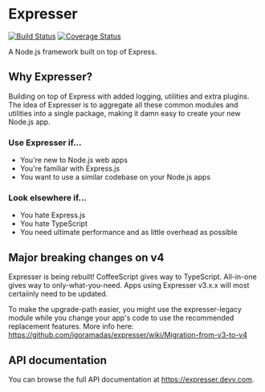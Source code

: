 # Expresser

[![Build Status](https://img.shields.io/travis/igoramadas/expresser.svg)](https://travis-ci.org/igoramadas/expresser)
[![Coverage Status](https://img.shields.io/coveralls/github/igoramadas/expresser.svg)](https://coveralls.io/github/igoramadas/expresser?branch=master)

A Node.js framework built on top of Express.

## Why Expresser?

Building on top of Express with added logging, utilities and extra plugins. The idea of Expresser is to aggregate
all these common modules and utilities into a single package, making it damn easy to create your new Node.js app.

### Use Expresser if...

* You're new to Node.js web apps
* You're familiar with Express.js
* You want to use a similar codebase on your Node.js apps

### Look elsewhere if...

* You hate Express.js
* You hate TypeScript
* You need ultimate performance and as little overhead as possible

## Major breaking changes on v4

Expresser is being rebuilt! CoffeeScript gives way to TypeScript. All-in-one gives way to only-what-you-need.
Apps using Expresser v3.x.x will most certaiinly need to be updated.

To make the upgrade-path easier, you might use the expresser-legacy module while
you change your app's code to use the recommended replacement features.
More info here: https://github.com/igoramadas/expresser/wiki/Migration-from-v3-to-v4

## API documentation

You can browse the full API documentation at https://expresser.devv.com.
